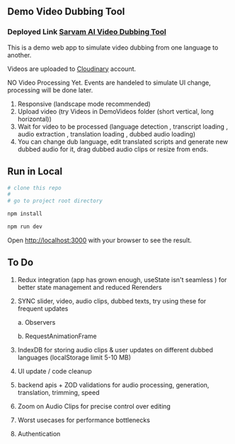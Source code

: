 ## Demo Video Dubbing Tool

### Deployed Link [Sarvam AI Video Dubbing Tool](https://video-dub-sarvam-ai.vercel.app/)

This is a demo web app to simulate video dubbing from one language to another.

Videos are uploaded to [Cloudinary](https://console.cloudinary.com/) account.

NO Video Processing Yet. Events are handeled to simulate UI change, processing will be done later.

1. Responsive (landscape mode recommended)
2. Upload video (try Videos in DemoVideos folder (short vertical, long horizontal))
3. Wait for video to be processed (language detection , transcript loading , audio extraction , translation loading , dubbed audio loading)
4. You can change dub language, edit translated scripts and generate new dubbed audio for it, drag dubbed audio clips or resize from ends. 

## Run in Local

```bash
# clone this repo
#
# go to project root directory

npm install

npm run dev
```

Open [http://localhost:3000](http://localhost:3000) with your browser to see the result.

## To Do

1. Redux integration (app has grown enough, useState isn't seamless ) for better state management and reduced Rerenders
2. SYNC slider, video, audio clips, dubbed texts, try using these for frequent updates

   a. Observers

   b. RequestAnimationFrame

3. IndexDB for storing audio clips & user updates on different dubbed languages (localStorage limit 5-10 MB)
4. UI update / code cleanup
5. backend apis + ZOD validations for audio processing, generation, translation, trimming, speed
6. Zoom on Audio Clips for precise control over editing
7. Worst usecases for performance bottlenecks
8. Authentication
